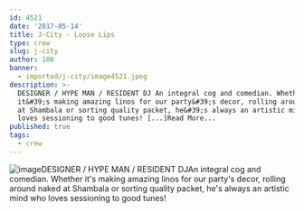 ```yaml
---
id: 4521
date: '2017-05-14'
title: J-City - Loose Lips
type: crew
slug: j-city
author: 100
banner:
  - imported/j-city/image4521.jpeg
description: >-
  DESIGNER / HYPE MAN / RESIDENT DJ An integral cog and comedian. Whether
  it&#39;s making amazing linos for our party&#39;s decor, rolling around naked
  at Shambala or sorting quality packet, he&#39;s always an artistic mind who
  loves sessioning to good tunes! [...]Read More...
published: true
tags:
  - crew
---
```

![image](../imported/j-city/image4521.jpeg)DESIGNER / HYPE MAN / RESIDENT DJAn integral cog and comedian. Whether it's making amazing linos for our party's decor, rolling around naked at Shambala or sorting quality packet, he's always an artistic mind who loves sessioning to good tunes!